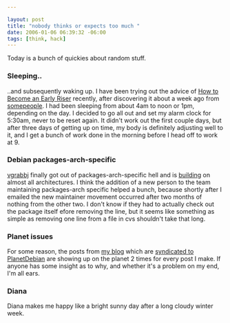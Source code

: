 ```yaml
--- 

layout: post
title: "nobody thinks or expects too much "
date: 2006-01-06 06:39:32 -06:00
tags: [think, hack]
---
```

Today is a bunch of quickies about random stuff.
<h3>Sleeping..</h3>
..and subsequently waking up.   I have been trying out the advice of <a href="http://www.stevepavlina.com/blog/2005/05/how-to-become-an-early-riser/">How to Become an Early Riser</a> recently, after discovering it about a week ago from <a href="http://blog.andrew.net.au/2006/01/04#sleep">some</a><a href="http://www.hogyros.de/?q=node/33">people</a>.  I had been sleeping from about 4am to noon or 1pm, depending on the day.  I decided to go all out and set my alarm clock for 5:30am, never to be reset again.  It didn't work out the first couple days, but after three days of getting up on time, my body is definitely adjusting well to it, and I get a bunch of work done in the morning before I head off to work at 9.
<h3>Debian packages-arch-specific</h3>
<a href="http://packages.debian.org/vgrabbj">vgrabbj</a> finally got out of packages-arch-specific hell and is <a href="http://buildd.debian.org/build.php?pkg=vgrabbj">building</a> on almost all architectures.  I think the addition of a new person to the team maintaining packages-arch specific helped a bunch, because shortly after I emailed the new maintainer movement occurred after two months of nothing from the other two.  I don't know if they had to actually check out the package itself efore removing the line, but it seems like something as simple as removing one line from a file in cvs shouldn't take that long.
<h3>Planet issues</h3>
For some reason, the posts from <a href="http://base0.net/">my blog</a> which are <a href="http://base0.net/taxonomy/term/25/0">syndicated to PlanetDebian</a> are showing up on the planet 2 times for every post I make.  If anyone has some insight as to why, and whether it's a problem on my end, I'm all ears.
<h3>Diana</h3>
Diana makes me happy like a bright sunny day after a long cloudy winter week.
